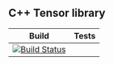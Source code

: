## C++ Tensor library
|Build   	|  Tests | 	
|:-:	|:-:	|
|[![Build Status](https://travis-ci.com/cpp977/Tensor.svg?token=W64saGyDC6yspdrrxsa3&branch=master)](https://travis-ci.com/cpp977/Tensor)|[![<cpp977>](https://circleci.com/gh/cpp977/Multiped.svg?style=shield&circle-token=3f4cb5329830253f59bafcc47fa4b309ca78dc2d)](https://app.circleci.com/pipelines/github/cpp977)|





